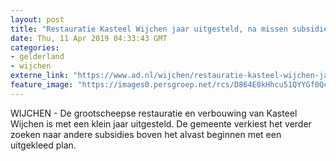 ```yaml
---
layout: post
title: "Restauratie Kasteel Wijchen jaar uitgesteld, na missen subsidie"
date: Thu, 11 Apr 2019 04:33:43 GMT
categories: 
- gelderland 
- wijchen 
externe_link: "https://www.ad.nl/wijchen/restauratie-kasteel-wijchen-jaar-uitgesteld-na-missen-subsidie~a02a5684/"
feature_image: "https://images0.persgroep.net/rcs/D864E0kHhcu51QYYGf0QcOvRARY/diocontent/107056055/_fitwidth/400/?appId=21791a8992982cd8da851550a453bd7f&quality=0.7"
---
```


WIJCHEN - De grootscheepse restauratie en verbouwing van Kasteel Wijchen is met een klein jaar uitgesteld. De gemeente verkiest het verder zoeken naar andere subsidies boven het alvast beginnen met een uitgekleed plan.
